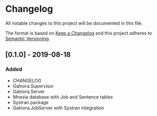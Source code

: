 # Changelog
All notable changes to this project will be documented in this file.

The format is based on [Keep a Changelog](http://keepachangelog.com/en/1.0.0/)
and this project adheres to [Semantic Versioning](http://semver.org/spec/v2.0.0.html).

## [0.1.0] - 2019-08-18
### Added
- CHANGELOG
- Galnora.Supervisor
- Galnora.Server
- Mnesia database with Job and Sentence tables
- Systran package
- Galnora.JobServer with Systran integration
